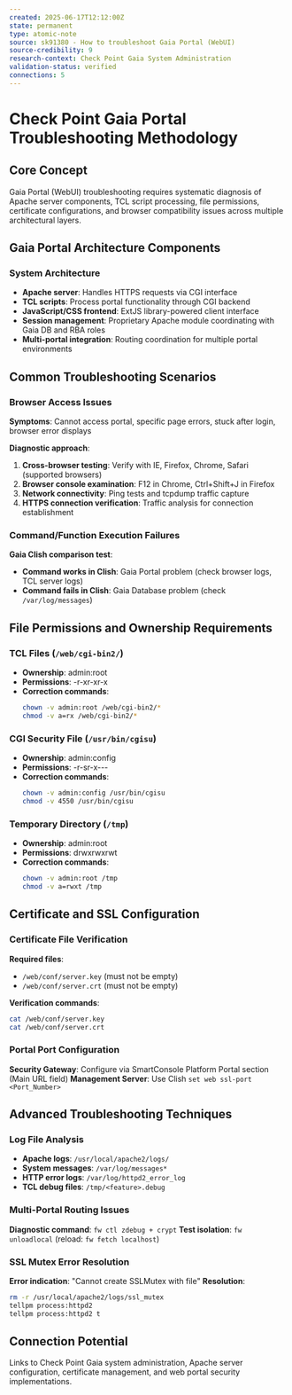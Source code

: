 ```yaml
---
created: 2025-06-17T12:12:00Z
state: permanent
type: atomic-note
source: sk91380 - How to troubleshoot Gaia Portal (WebUI)
source-credibility: 9
research-context: Check Point Gaia System Administration
validation-status: verified
connections: 5
---
```


# Check Point Gaia Portal Troubleshooting Methodology

## Core Concept
Gaia Portal (WebUI) troubleshooting requires systematic diagnosis of Apache server components, TCL script processing, file permissions, certificate configurations, and browser compatibility issues across multiple architectural layers.

## Gaia Portal Architecture Components

### System Architecture
- **Apache server**: Handles HTTPS requests via CGI interface
- **TCL scripts**: Process portal functionality through CGI backend
- **JavaScript/CSS frontend**: ExtJS library-powered client interface
- **Session management**: Proprietary Apache module coordinating with Gaia DB and RBA roles
- **Multi-portal integration**: Routing coordination for multiple portal environments

## Common Troubleshooting Scenarios

### Browser Access Issues
**Symptoms**: Cannot access portal, specific page errors, stuck after login, browser error displays

**Diagnostic approach**:
1. **Cross-browser testing**: Verify with IE, Firefox, Chrome, Safari (supported browsers)
2. **Browser console examination**: F12 in Chrome, Ctrl+Shift+J in Firefox
3. **Network connectivity**: Ping tests and tcpdump traffic capture
4. **HTTPS connection verification**: Traffic analysis for connection establishment

### Command/Function Execution Failures
**Gaia Clish comparison test**:
- **Command works in Clish**: Gaia Portal problem (check browser logs, TCL server logs)
- **Command fails in Clish**: Gaia Database problem (check `/var/log/messages`)

## File Permissions and Ownership Requirements

### TCL Files (`/web/cgi-bin2/`)
- **Ownership**: admin:root
- **Permissions**: -r-xr-xr-x
- **Correction commands**:
  ```bash
  chown -v admin:root /web/cgi-bin2/*
  chmod -v a=rx /web/cgi-bin2/*
  ```

### CGI Security File (`/usr/bin/cgisu`)
- **Ownership**: admin:config
- **Permissions**: -r-sr-x---
- **Correction commands**:
  ```bash
  chown -v admin:config /usr/bin/cgisu
  chmod -v 4550 /usr/bin/cgisu
  ```

### Temporary Directory (`/tmp`)
- **Ownership**: admin:root
- **Permissions**: drwxrwxrwt
- **Correction commands**:
  ```bash
  chown -v admin:root /tmp
  chmod -v a=rwxt /tmp
  ```

## Certificate and SSL Configuration

### Certificate File Verification
**Required files**:
- `/web/conf/server.key` (must not be empty)
- `/web/conf/server.crt` (must not be empty)

**Verification commands**:
```bash
cat /web/conf/server.key
cat /web/conf/server.crt
```

### Portal Port Configuration
**Security Gateway**: Configure via SmartConsole Platform Portal section (Main URL field)
**Management Server**: Use Clish `set web ssl-port <Port_Number>`

## Advanced Troubleshooting Techniques

### Log File Analysis
- **Apache logs**: `/usr/local/apache2/logs/`
- **System messages**: `/var/log/messages*`
- **HTTP error logs**: `/var/log/httpd2_error_log`
- **TCL debug files**: `/tmp/<feature>.debug`

### Multi-Portal Routing Issues
**Diagnostic command**: `fw ctl zdebug + crypt`
**Test isolation**: `fw unloadlocal` (reload: `fw fetch localhost`)

### SSL Mutex Error Resolution
**Error indication**: "Cannot create SSLMutex with file"
**Resolution**:
```bash
rm -r /usr/local/apache2/logs/ssl_mutex
tellpm process:httpd2
tellpm process:httpd2 t
```

## Connection Potential
Links to Check Point Gaia system administration, Apache server configuration, certificate management, and web portal security implementations.